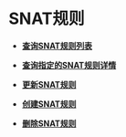 # SNAT规则<a name="PrivateNatSnat"></a>

 

-   **[查询SNAT规则列表](查询SNAT规则列表-7.md)**  

-   **[查询指定的SNAT规则详情](查询指定的SNAT规则详情-8.md)**  

-   **[更新SNAT规则](更新SNAT规则-9.md)**  

-   **[创建SNAT规则](创建SNAT规则-10.md)**  

-   **[删除SNAT规则](删除SNAT规则-11.md)**  


